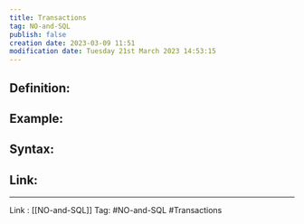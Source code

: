 ```yaml
---
title: Transactions
tag: NO-and-SQL
publish: false
creation date: 2023-03-09 11:51
modification date: Tuesday 21st March 2023 14:53:15
---
```


## Definition:
## Example:
## Syntax:
## Link:
---
Link : [[NO-and-SQL]]
Tag: #NO-and-SQL #Transactions